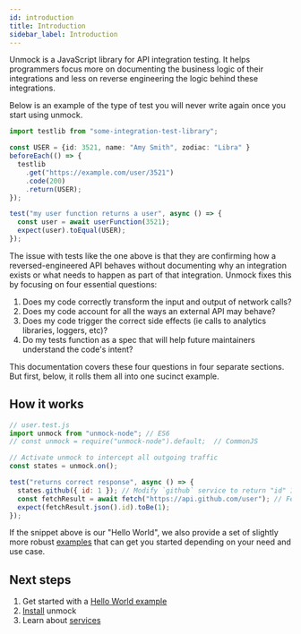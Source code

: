 ```yaml
---
id: introduction
title: Introduction
sidebar_label: Introduction
---
```


Unmock is a JavaScript library for API integration testing. It helps programmers focus more on documenting the business logic of their integrations and less on reverse engineering the logic behind these integrations.

Below is an example of the type of test you will never write again once you start using unmock.

```ts
import testlib from "some-integration-test-library";

const USER = {id: 3521, name: "Amy Smith", zodiac: "Libra" }
beforeEach(() => {
  testlib
    .get("https://example.com/user/3521")
    .code(200)
    .return(USER);
});

test("my user function returns a user", async () => {
  const user = await userFunction(3521);
  expect(user).toEqual(USER);
});
```

The issue with tests like the one above is that they are confirming how a reversed-engineered API behaves without documenting why an integration exists or what needs to happen as part of that integration. Unmock fixes this by focusing on four essential questions:

1. Does my code correctly transform the input and output of network calls?
2. Does my code account for all the ways an external API may behave?
3. Does my code trigger the correct side effects (ie calls to analytics libraries, loggers, etc)?
4. Do my tests function as a spec that will help future maintainers understand the code's intent?

This documentation covers these four questions in four separate sections. But first, below, it rolls them all into one sucinct example.

## How it works

```javascript
// user.test.js
import unmock from "unmock-node"; // ES6
// const unmock = require("unmock-node").default;  // CommonJS

// Activate unmock to intercept all outgoing traffic
const states = unmock.on();

test("returns correct response", async () => {
  states.github({ id: 1 }); // Modify `github` service to return "id" 1
  const fetchResult = await fetch("https://api.github.com/user"); // Fetch data
  expect(fetchResult.json().id).toBe(1);
});
```

If the snippet above is our "Hello World", we also provide a set of slightly more robust [examples](examples.md) that can get you started depending on your need and use case.

## Next steps

1. Get started with a [Hello World example](hello.md)
1. [Install](installation.md) unmock
1. Learn about [services](layout.md)
